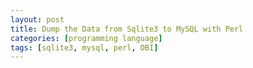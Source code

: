 ```yaml
---
layout: post
title: Dump the Data from Sqlite3 to MySQL with Perl
categories: [programming language]
tags: [sqlite3, mysql, perl, DBI]
---
```



